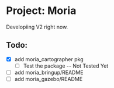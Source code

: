 # Project: Moria
Developiing V2 right now.

## Todo:
- [x] add moria_cartographer pkg
    - [ ] Test the package -- Not Tested Yet
- [ ] add moria_bringup/README
- [ ] add moria_gazebo/README
